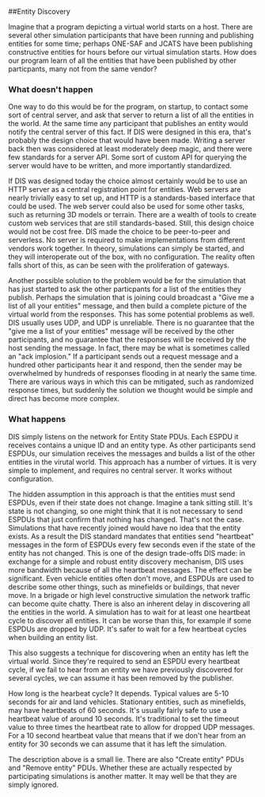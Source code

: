 ##Entity Discovery

Imagine that a program depicting a virtual world starts on a host. There are several other simulation participants that have been running and publishing entities for some time; perhaps ONE-SAF and JCATS have been publishing constructive entities for hours before our virtual simulation starts. How does our program learn of all the entities that have been published by other particpants, many not from the same vendor?

### What doesn't happen

One way to do this would be for the program, on startup, to contact some sort of central server, and ask that server to return a list of all the entities in the world. At the same time any participant that publishes an entity would notify the central server of this fact. If DIS were designed in this era, that's probably the design choice that would have been made.  Writing a server back then was considered at least moderately deep magic, and there were few standards for a server API. Some sort of custom API for querying the server would have to be written, and more importantly standardized. 

If DIS was designed today the choice almost certainly would be to use an HTTP server as a central registration point for entities. Web servers are nearly trivially easy to set up, and HTTP is a standards-based interface that could be used. The web server could also be used for some other tasks, such as returning 3D models or terrain. There are a wealth of tools to create custom web services that are still standards-based. Still, this design choice would not be cost free. DIS made the choice to be peer-to-peer and serverless. No server is required to make implementations from different vendors work together. In theory, simulations can simply be started, and they will interoperate out of the box, with no configuration. The reality often falls short of this, as can be seen with the proliferation of gateways.

Another possible solution to the problem would be for the simulation that has just started to ask the other particpants for a list of the entities they publish. Perhaps the simulation that is joining could broadcast a "Give me a list of all your entities" message, and then build a complete picture of the virtual world from the responses. This has some potential problems as well. DIS usually uses UDP, and UDP is unreliable. There is no guarantee that the "give me a list of your entities" message will be received by the other participants, and no guarantee that the responses will be received by the host sending the message. In fact, there may be what is sometimes called an "ack implosion." If a participant sends out a request message and a hundred other participants hear it and respond, then the sender may be overwhelmed by hundreds of responses flooding in at nearly the same time. There are various ways in which this can be mitigated, such as randomized response times, but suddenly the solution we thought would be simple and direct has become more complex.

### What happens 


DIS simply listens on the network for Entity State PDUs. Each ESPDU it receives contains a unique ID and an entity type. As other participants send ESPDUs, our simulation receives the messages and builds a list of the other entities in the virutal world. This approach has a number of virtues. It is very simple to implement, and requires no central server. It works without configuration. 

The hidden assumption in this approach is that the entities must send ESPDUs, even if their state does not change. Imagine a tank sitting still. It's state is not changing, so one might think that it is not necessary to send ESPDUs that just confirm that nothing has changed. That's not the case. Simulations that have recently joined would have no idea that the entity exists. As a result the DIS standard mandates that entities send "heartbeat" messages in the form of ESPDUs every few seconds even if the state of the entity has not changed. This is one of the design trade-offs DIS made: in exchange for a simple and robust entity discovery mechanism, DIS uses more bandwidth because of all the heartbeat messages. The effect can be significant. Even vehicle entities often don't move, and ESPDUs are used to describe some other things, such as minefields or buildings, that never move. In a brigade or high level constructive simulation the network traffic can become quite chatty. There is also an inherent delay in discovering all the entities in the world. A simulation has to wait for at least one heartbeat cycle to discover all entities. It can be worse than this, for example if some ESPDUs are dropped by UDP. It's safer to wait for a few heartbeat cycles when building an entity list.

This also suggests a technique for discovering when an entity has left the virtual world. Since they're required to send an ESPDU every heartbeat cycle, if we fail to hear from an entity we have previously discovered for several cycles, we can assume it has been removed by the publisher.

How long is the hearbeat cycle? It depends. Typical values are 5-10 seconds for air and land vehicles. Stationary entities, such as minefields, may have heartbeats of 60 seconds. It's usually fairly safe to use a heartbeat value of around 10 seconds. It's traditional to set the timeout value to three times the heartbeat rate to allow for dropped UDP messages. For a 10 second heartbeat value that means that if we don't hear from an entity for 30 seconds we can assume that it has left the simulation.

The description above is a small lie. There are also "Create entity" PDUs and "Remove entity" PDUs. Whether these are actually respected by participating simulations is another matter. It may well be that they are simply ignored.

